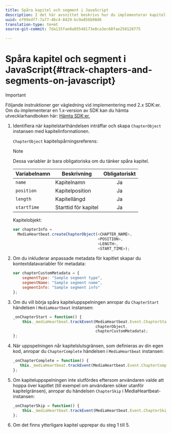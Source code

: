 ```yaml
---
title: Spåra kapitel och segment i JavaScript
description: I det här avsnittet beskrivs hur du implementerar kapitel- och segmentspårning med Media SDK i webbläsarappar (JS).
uuid: ef99edf7-7a77-46c4-8429-bc9a856b98d6
translation-type: tm+mt
source-git-commit: 7da115fae0a05548173e8ca3ec68fae250128775

---
```



# Spåra kapitel och segment i JavaScript{#track-chapters-and-segments-on-javascript}

>[!IMPORTANT]
>
>Följande instruktioner ger vägledning vid implementering med 2.x SDK:er. Om du implementerar en 1.x-version av SDK kan du hämta utvecklarhandboken här: [Hämta SDK:er.](/help/sdk-implement/download-sdks.md)

1. Identifiera när kapitelstarthändelsen inträffar och skapa `ChapterObject` instansen med kapitelinformationen.

   `ChapterObject` kapitelspårningsreferens:

   >[!NOTE]
   >
   >Dessa variabler är bara obligatoriska om du tänker spåra kapitel.

   | Variabelnamn | Beskrivning | Obligatoriskt |
   | --- | --- | :---: |
   | `name` | Kapitelnamn | Ja |
   | `position` | Kapitelposition | Ja |
   | `length` | Kapitellängd | Ja |
   | `startTime` | Starttid för kapitel | Ja |

   Kapitelobjekt:

   ```js
   var chapterInfo =  
     MediaHeartbeat.createChapterObject(<CHAPTER_NAME>,  
                                        <POSITION>,  
                                        <LENGTH>,  
                                        <START_TIME>);
   ```

1. Om du inkluderar anpassade metadata för kapitlet skapar du kontextdatavariabler för metadata:

   ```js
   var chapterCustomMetadata = { 
       segmentType: "Sample segment type",  
       segmentName: "Sample segment name",  
       segmentInfo: "Sample segment info" 
   };
   ```

1. Om du vill börja spåra kapiteluppspelningen anropar du `ChapterStart` händelsen i `MediaHeartbeat` instansen:

   ```js
   _onChapterStart = function() { 
       this._mediaHeartbeat.trackEvent(MediaHeartbeat.Event.ChapterStart,  
                                       chapterObject,  
                                       chapterCustomMetadata); 
   };
   ```

1. När uppspelningen når kapitelslutsgränsen, som definieras av din egen kod, anropar du `ChapterComplete` händelsen i `MediaHeartbeat` instansen:

   ```js
   _onChapterComplete = function() { 
      this._mediaHeartbeat.trackEvent(MediaHeartbeat.Event.ChapterComplete); 
   };
   ```

1. Om kapiteluppspelningen inte slutfördes eftersom användaren valde att hoppa över kapitlet (till exempel om användaren söker utanför kapitelgränsen), anropar du händelsen `ChapterSkip` i MediaHeartbeat-instansen:

   ```js
   _onChapterSkip = function() { 
       this._mediaHeartbeat.trackEvent(MediaHeartbeat.Event.ChapterSkip); 
   };
   ```

1. Om det finns ytterligare kapitel upprepar du steg 1 till 5.


